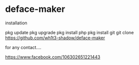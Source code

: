 # deface-maker

installation

pkg update
pkg upgrade
pkg install php
pkg install git
git clone https://github.com/wh1t3-shadow/deface-maker


for any contact....

https://www.facebook.com/106302651221443
